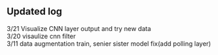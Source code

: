 ## Updated log 
3/21 Visualize CNN layer output and try new data <br/>
3/20 visaulize cnn filter <br/>
3/11 data augmentation train, senier sister model fix(add polling layer)

